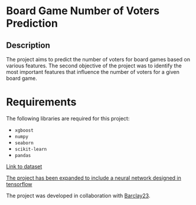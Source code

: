 # Board Game Number of Voters Prediction
## Description
The project aims to predict the number of voters for board games based on various features. The second objective of the project was to identify the most important features that influence the number of voters for a given board game.

# Requirements

The following libraries are required for this project:

- `xgboost`
- `numpy`
- `seaborn`
- `scikit-learn`
- `pandas`

[Link to dataset](https://www.kaggle.com/datasets/fotopoulosvasileios/board-games-info-from-boardgamegeek-com/data?select=bg_info.csv)

[The project has been expanded to include a neural network designed in tensorflow](https://github.com/jastrzt2/BoardGames-tensorflow)

The project was developed in collaboration with [Barclay23](https://github.com/Barclay23).
